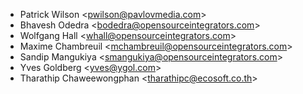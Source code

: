- Patrick Wilson \<<pwilson@pavlovmedia.com>\>
- Bhavesh Odedra \<<bodedra@opensourceintegrators.com>\>
- Wolfgang Hall \<<whall@opensourceintegrators.com>\>
- Maxime Chambreuil \<<mchambreuil@opensourceintegrators.com>\>
- Sandip Mangukiya \<<smangukiya@opensourceintegrators.com>\>
- Yves Goldberg \<<yves@ygol.com>\>
- Tharathip Chaweewongphan \<<tharathipc@ecosoft.co.th>\>
